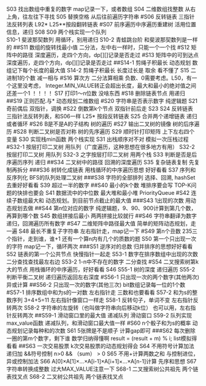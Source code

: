 S03 找出数组中重复的数字  map记录一下，或者数组
S04 二维数组找整数   从右上角，往左往下寻找
S05 替换空格   从后往前遍历字符串
#S06 反转链表    三指针法反转列表    L92*  L25**按段翻转链表
#S07 前序遍历中序遍历重建树  活用位置信息，递归
S08
S09  两个栈实现一个队列  
S10-1 斐波那契数列  用循环，别用递归
S10-2 青蛙跳台阶  和斐波那契数列是一样的
##S11 数组的旋转找最小值   二分法，左中右一样时，只能一个一个找
#S12  矩阵中的路径  深度遍历，走四个方向，dp[][]记录是否走过
#S13  矩阵中的可到达点   深度遍历，走四个方向，dp[][]记录是否走过
##S14-1  剪绳子积最长   动态规划 数组记下每个长度的最大值
S14-2  剪绳子积最长   长度过长是 取余  看不懂了
S15  二进制1的个数  减一相与
#S16  算次方  二分法算相乘  负数、0需要考虑。L50，有一个这里没考虑， Integer.MIN_VALUE转正会超出长度，最大和最小的绝对值之间还差一个1 ！！！！
S17  打印1～n位数 没啥东西
#S18  删除链表节点  用递归
##S19  正则匹配.与*   动态规划二维数组
#S20  字符串是否表示数字  纯逻辑题
S21  奇前偶后   双指针，调换
#S22  倒数第k个节点   双指针前后走
S23
S24  反转链表  三指针法反转列表，和S06一样 L25* 按段反转链表
S25  合并两个递增链表  递归或者循环
#S26  B是不是A的子结构  树的遍历
#S27  输出二叉树的镜像   树的后序遍历
#S28  判断二叉树是否对称   树的先序遍历
S29  顺时针打印矩阵   上下左右四个变量
S30  实现栈min函数   两个栈实现
S31  出栈顺序对不对   模拟一次压栈过程
#S32-1  按层打印二叉树   用队列（广度遍历，这种思想在很多地方有用）
S32-2  按层打印二叉树   用队列
S32-3  之字按层打印二叉树   用两个栈
S33  判断是否是后序遍历序列   递归
##S34  二叉树中的路径  回溯的深度遍历
S35  复杂链表复制    先复制再拆分
###S36  树转化成链表  用栈循环的中序遍历思想 好好看看
S37  序列和反序列化   BFS的队列处理二叉树
###S38  字符的全部排列  选择、回溯, hashSet去重好好看看
S39  超过一半的数字
##S40  最小的k个数 堆排序要会写  TOP-K问题的快排也要会
S41  数据流中的中位数  最大堆和最小堆 PriorityQueue
#S42  连续子数组最大和  动态规划。到目前节点截止的最大值
###S43 1出现的次数    用动态规划去做
##S44 第n位对应的数字   纯逻辑题，9、90、900计算到第几个数，再算到哪个数
S45  数组拼接后最小   两两拼接比较就行
##S46  字符串翻译为数字   递归，回溯遍历所有数字
#S47  二维矩阵中路径最大值   简单的矩阵动态规划，走一遍
S48  最长不重复子字符串   左右指针走，map记一下
#S49  第n个丑数   235三个指针，走到谁，谁+1  还有一个算n内有几个的质数的题
S50  第一个只出现一次的字符  map记一下，循环两次
###S51  逆序对的总数  归并排序的思想好好看看
S52  链表的第一个公共节点   快慢指针一起走
S53-1  数字在排序数组中出现的次数   二分查找查找最左右边
S53-2  1-n中不存在的数字   二分查找
#S54   二叉搜索树第k大的节点    用栈循环的中序遍历，好好看看 S46
S55-1  树的深度  递归遍历
S55-2  判断平衡二叉树  递归遍历返回左右深度
#S56-1  只出现一次的两个数字(其他两次)   异或计算
##S56-2  只出现一次的数字(其他三次)   bit数组记录每一位的1个数
#S57-1   排序数组中和为s的一对数   左右指针走  三数和也要看看
S57-2   和为s的整数序列 3+4+5=11   左右指针像窗口一样走
S58-1   反转句子，单词不变   左右指针反转两次
S58-2   字符串的左旋转（也叫做字符串向后移动k位）   也可以用，左右指针反转两次
##S59-1   滑动窗口里的最大值    递减队列 滑动窗口
S59-2   队列实现max_value函数  递减队列，和滑动窗口最大值一样
#S60  n个骰子和为s的概率   动态规划记录每种和的次数
S61   5张牌是不是顺子  计算gap即可
###S62  每次删除一圈的第m个数字，剩下谁    数学归纳得懂啊 result = (result + m) % i;   list模拟得看看
##S63  一次交易股票  k次交易股票的动态规划得会
S64   不用符号计算加法  递归加 &&符号控制 n>0 && （sum） > 0
S65   不用+计算两数之和  与控制进位，异或控制加法
S66  A[0]×A[1]×…×A[i-1]×A[i+1]×…×A[n-1]计算  先序和思想
S67  字符串转换成整数  过大MAX_VALUE注意一下
S68-1  二叉搜索树公共祖先  两个链表找叉点
S68-2  二叉树公共祖先  两个链表找叉点

